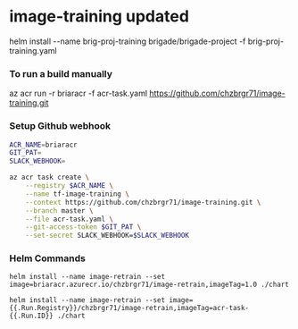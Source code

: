 # image-training updated

helm install --name brig-proj-training brigade/brigade-project -f brig-proj-training.yaml

### To run a build manually
az acr run -r briaracr -f acr-task.yaml https://github.com/chzbrgr71/image-training.git

### Setup Github webhook

```bash
ACR_NAME=briaracr    
GIT_PAT=
SLACK_WEBHOOK=

az acr task create \
    --registry $ACR_NAME \
    --name tf-image-training \
    --context https://github.com/chzbrgr71/image-training.git \
    --branch master \
    --file acr-task.yaml \
    --git-access-token $GIT_PAT \
    --set-secret SLACK_WEBHOOK=$SLACK_WEBHOOK
```

### Helm Commands

```
helm install --name image-retrain --set image=briaracr.azurecr.io/chzbrgr71/image-retrain,imageTag=1.0 ./chart

helm install --name image-retrain --set image={{.Run.Registry}}/chzbrgr71/image-retrain,imageTag=acr-task-{{.Run.ID}} ./chart
```